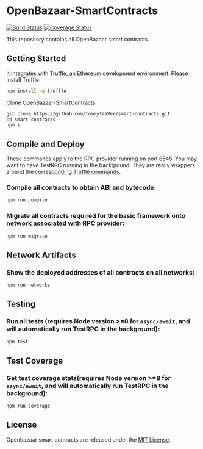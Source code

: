 # OpenBazaar-SmartContracts
[![Build Status](https://travis-ci.org/OpenBazaar/smart-contracts.svg?branch=master)](https://travis-ci.org/OpenBazaar/smart-contracts)
<a href='https://coveralls.io/github/OpenBazaar/smart-contracts'><img src='https://coveralls.io/repos/github/OpenBazaar/smart-contracts/badge.svg' alt='Coverage Status' /></a>

This repository contains all OpenBazaar smart contracts
## Getting Started

It integrates with [Truffle](https://github.com/ConsenSys/truffle), an Ethereum development environment. Please install Truffle.

```sh
npm install -g truffle

```
Clone OpenBazaar-SmartContracts

```sh
git clone https://github.com/TommyTeaVee/smart-contracts.git
cd smart-contracts
npm i
```

Compile and Deploy
------------------
These commands apply to the RPC provider running on port 8545. You may want to have TestRPC running in the background. They are really wrappers around the [corresponding Truffle commands](http://truffleframework.com/docs/advanced/commands).

### Compile all contracts to obtain ABI and bytecode:

```bash
npm run compile
```

### Migrate all contracts required for the basic framework onto network associated with RPC provider:

```bash
npm run migrate
```
Network Artifacts
-----------------

### Show the deployed addresses of all contracts on all networks:

```bash
npm run networks
```

Testing
-------------------
### Run all tests (requires Node version >=8 for `async/await`, and will automatically run TestRPC in the background):

```bash
npm test
```

Test Coverage
-------------------
### Get test coverage stats(requires Node version >=8 for `async/await`, and will automatically run TestRPC in the background):

```bash
npm run coverage
```

License
-------------------
Openbazaar smart contracts are released under the [MIT License](LICENSE).
